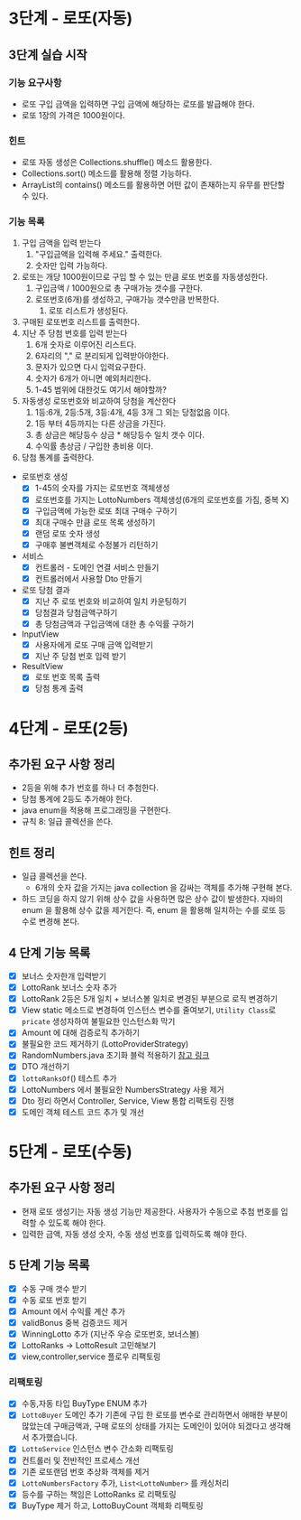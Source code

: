 # 3단계 - 로또(자동)

## 3단계 실습 시작

### 기능 요구사항

- 로또 구입 금액을 입력하면 구입 금액에 해당하는 로또를 발급해야 한다.
- 로또 1장의 가격은 1000원이다.

### 힌트

- 로또 자동 생성은 Collections.shuffle() 메소드 활용한다.
- Collections.sort() 메소드를 활용해 정렬 가능하다.
- ArrayList의 contains() 메소드를 활용하면 어떤 값이 존재하는지 유무를 판단할 수 있다.

### 기능 목록

1. 구입 금액을 입력 받는다
    1. "구입금액을 입력해 주세요." 출력한다.
    2. 숫자만 입력 가능하다.
2. 로또는 개당 1000원이므로 구입 할 수 있는 만큼 로또 번호를 자동생성한다.
    1. 구입금액 / 1000원으로 총 구매가능 갯수를 구한다.
    2. 로또번호(6개)를 생성하고, 구매가능 갯수만큼 반복한다.
        1. 로또 리스트가 생성된다.
3. 구매된 로또번호 리스트를 출력한다.
4. 지난 주 당첨 번호를 입력 받는다
    1. 6개 숫자로 이루어진 리스트다.
    2. 6자리의 "," 로 분리되게 입력받아야한다.
    3. 문자가 있으면 다시 입력요구한다.
    4. 숫자가 6개가 아니면 예외처리한다.
    5. 1-45 범위에 대한것도 여기서 해야할까?
5. 자동생성 로또번호와 비교하여 당첨을 계산한다
    1. 1등:6개, 2등:5개, 3등:4개, 4등 3개 그 외는 당첨없음 이다.
    2. 1등 부터 4등까지는 다른 상금을 가진다.
    3. 총 상금은 해당등수 상금 * 해당등수 일치 갯수 이다.
    4. 수익률 총상금 / 구입한 총비용 이다.
6. 당첨 통계를 출력한다.


- 로또번호 생성
    - [X] 1-45의 숫자를 가지는 로또번호 객체생성
    - [X] 로또번호를 가지는 LottoNumbers 객체생성(6개의 로또번호를 가짐, 중복 X)
    - [X] 구입금액에 가능한 로또 최대 구매수 구하기
    - [X] 최대 구매수 만큼 로또 목록 생성하기
    - [X] 랜덤 로또 숫자 생성
    - [X] 구매후 불변객체로 수정불가 리턴하기
- 서비스
    - [X] 컨트롤러 - 도메인 연결 서비스 만들기
    - [X] 컨트롤러에서 사용할 Dto 만들기
- 로또 당첨 결과
    - [X] 지난 주 로또 번호와 비교하여 일치 카운팅하기
    - [X] 당첨결과 당첨금액구하기
    - [X] 총 당첨금액과 구입금액에 대한 총 수익률 구하기
- InputView
    - [X] 사용자에게 로또 구매 금액 입력받기
    - [X] 지난 주 당첨 번호 입력 받기
- ResultView
    - [X] 로또 번호 목록 출력
    - [X] 당첨 통계 출력

# 4단계 - 로또(2등)

## 추가된 요구 사항 정리

- 2등을 위해 추가 번호를 하나 더 추첨한다.
- 당첨 통계에 2등도 추가해야 한다.
- java enum을 적용해 프로그래밍을 구현한다.
- 규칙 8: 일급 콜렉션을 쓴다.

## 힌트 정리

- 일급 콜렉션을 쓴다.
    - 6개의 숫자 값을 가지는 java collection 을 감싸는 객체를 추가해 구현해 본다.
- 하드 코딩을 하지 않기 위해 상수 값을 사용하면 많은 상수 값이 발생한다. 자바의 enum 을 활용해 상수 값을 제거한다. 즉, enum 을 활용해 일치하는 수를 로또 등수로 변경해 본다.

## 4 단계 기능 목록

- [X] 보너스 숫자한개 입력받기
- [X] LottoRank 보너스 숫자 추가
- [X] LottoRank 2등은 5개 일치 + 보너스볼 일치로 변경된 부분으로 로직 변경하기
- [X] View static 메소드로 변경하여 인스턴스 변수를 줄여보기,
  `Utility Class`로 `pricate` 생성자하여 불필요한 인스턴스화 막기
- [X] Amount 에 대해 검증로직 추가하기
- [X] 불필요한 코드 제거하기 (LottoProviderStrategy)
- [X] RandomNumbers.java 초기화 블럭
  적용하기 [참고 링크](https://velog.io/@tomato2532/%EC%B4%88%EA%B8%B0%ED%99%94-%EB%B8%94%EB%9F%AD%EA%B3%BC-%EC%83%9D%EC%84%B1%EC%9E%90)
- [X] DTO 개선하기
- [X] `lottoRanksOf`() 테스트 추가
- [X] LottoNumbers 에서 불필요한 NumbersStrategy 사용 제거
- [X] Dto 정리 하면서 Controller, Service, View 통합 리팩토링 진행
- [X] 도메인 객체 테스트 코드 추가 및 개선

# 5단계 - 로또(수동)

## 추가된 요구 사항 정리

- 현재 로또 생성기는 자동 생성 기능만 제공한다. 사용자가 수동으로 추첨 번호를 입력할 수 있도록 해야 한다.
- 입력한 금액, 자동 생성 숫자, 수동 생성 번호를 입력하도록 해야 한다.

## 5 단계 기능 목록

- [X] 수동 구매 갯수 받기
- [X] 수동 로또 번호 받기
- [X] Amount 에서 수익률 계산 추가
- [X] validBonus 중복 검증코드 제거
- [X] WinningLotto 추가 (지난주 우승 로또번호, 보너스볼)
- [X] LottoRanks -> LottoResult 고민해보기
- [X] view,controller,service 플로우 리팩토링

### 리팩토링

- [X] 수동,자동 타입 BuyType ENUM 추가
- [X] `LottoBuyer` 도메인 추가 기존에 구입 한 로또를 변수로 관리하면서 애매한 부분이 많았는데 구매금액과, 구매 로또의 상태를 가지는 도메인이 있어야 되겠다고 생각해서 추가했습니다.
- [X] `LottoService` 인스턴스 변수 간소화 리팩토링
- [X] 컨트롤러 및 전반적인 프로세스 개선
- [X] 기존 로또랜덤 번호 추상화 객체를 제거
- [X] `LottoNumbersFactory` 추가, `List<LottoNumber>` 를 캐싱처리
- [X] 등수를 구하는 책임은 LottoRanks 로 리팩토링
- [X] BuyType 제거 하고, LottoBuyCount 객체화 리팩토링